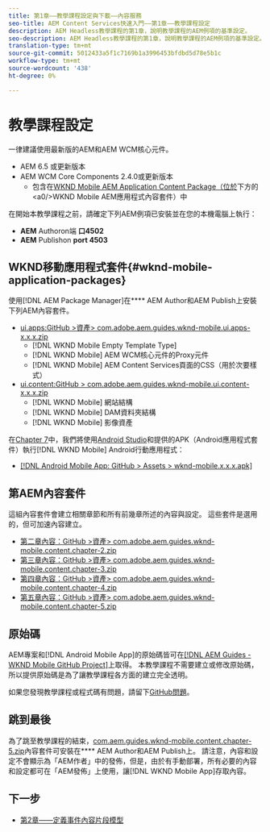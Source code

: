 ```yaml
---
title: 第1章——教學課程設定與下載——內容服務
seo-title: AEM Content Services快速入門——第1章——教學課程設定
description: AEM Headless教學課程的第1章，說明教學課程的AEM例項的基準設定。
seo-description: AEM Headless教學課程的第1章，說明教學課程的AEM例項的基準設定。
translation-type: tm+mt
source-git-commit: 5012433a5f1c7169b1a3996453bfdbd5d78e5b1c
workflow-type: tm+mt
source-wordcount: '438'
ht-degree: 0%

---
```



# 教學課程設定

一律建議使用最新版的AEM和AEM WCM核心元件。

* AEM 6.5 或更新版本
* AEM WCM Core Components 2.4.0或更新版本
   * 包含在[WKND Mobile AEM Application Content Package（位於](#wknd-mobile-application-packages)下方的&lt;a0/>WKND Mobile AEM應用程式內容套件）中

在開始本教學課程之前，請確定下列AEM例項已安裝並在您的本機電腦上執行：[](https://helpx.adobe.com/experience-manager/6-5/sites/deploying/using/deploy.html#Default%20Local%20Install)

* **AEM** Authoron端 **口4502**
* **AEM** Publishon  **port 4503**

## WKND移動應用程式套件{#wknd-mobile-application-packages}

使用[!DNL AEM Package Manager]在&#x200B;**** AEM Author和AEM Publish上安裝下列AEM內容套件。

* [ui.apps:GitHub >資產> com.adobe.aem.guides.wknd-mobile.ui.apps-x.x.x.zip](https://github.com/adobe/aem-guides-wknd-mobile/releases/latest)
   * [!DNL WKND Mobile Empty Template Type]
   * [!DNL WKND Mobile] AEM WCM核心元件的Proxy元件
   * [!DNL WKND Mobile] AEM Content Services頁面的CSS（用於次要樣式）
* [ui.content:GitHub > com.adobe.aem.guides.wknd-mobile.ui.content-x.x.x.zip](https://github.com/adobe/aem-guides-wknd-mobile/releases/latest)
   * [!DNL WKND Mobile] 網站結構
   * [!DNL WKND Mobile] DAM資料夾結構
   * [!DNL WKND Mobile] 影像資產

在[Chapter 7](./chapter-7.md)中，我們將使用[Android Studio](https://developer.android.com/studio)和提供的APK（Android應用程式套件）執行[!DNL WKND Mobile] Android行動應用程式：

* [[!DNL Android Mobile App: GitHub > Assets > wknd-mobile.x.x.x.apk]](https://github.com/adobe/aem-guides-wknd-mobile/releases/latest)

## 第AEM內容套件

這組內容套件會建立相關章節和所有前幾章所述的內容與設定。 這些套件是選用的，但可加速內容建立。

* [第二章內容：GitHub >資產> com.adobe.aem.guides.wknd-mobile.content.chapter-2.zip](https://github.com/adobe/aem-guides-wknd-mobile/releases/latest)
* [第三章內容：GitHub >資產> com.adobe.aem.guides.wknd-mobile.content.chapter-3.zip](https://github.com/adobe/aem-guides-wknd-mobile/releases/latest)
* [第四章內容：GitHub >資產> com.adobe.aem.guides.wknd-mobile.content.chapter-4.zip](https://github.com/adobe/aem-guides-wknd-mobile/releases/latest)
* [第五章內容：GitHub >資產> com.adobe.aem.guides.wknd-mobile.content.chapter-5.zip](https://github.com/adobe/aem-guides-wknd-mobile/releases/latest)

## 原始碼

AEM專案和[!DNL Android Mobile App]的原始碼皆可在[[!DNL AEM Guides - WKND Mobile GitHub Project]](https://github.com/adobe/aem-guides-wknd-mobile)上取得。 本教學課程不需要建立或修改原始碼，所以提供原始碼是為了讓教學課程各方面的建立完全透明。

如果您發現教學課程或程式碼有問題，請留下[GitHub問題](https://github.com/adobe/aem-guides-wknd-mobile/issues)。

## 跳到最後

為了跳至教學課程的結束，[com.aem.guides.wknd-mobile.content.chapter-5.zip](https://github.com/adobe/aem-guides-wknd-mobile/releases/latest)內容套件可安裝在&#x200B;**** AEM Author和AEM Publish上。 請注意，內容和設定不會顯示為「AEM作者」中的發佈，但是，由於有手動部署，所有必要的內容和設定都可在「AEM發佈」上使用，讓[!DNL WKND Mobile App]存取內容。


## 下一步

* [第2章——定義事件內容片段模型](./chapter-2.md)
